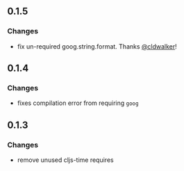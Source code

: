 ## 0.1.5
### Changes
* fix un-required goog.string.format. Thanks [@cldwalker](https://github.com/cldwalker)!

## 0.1.4
### Changes
* fixes compilation error from requiring `goog`

## 0.1.3
### Changes
* remove unused cljs-time requires
